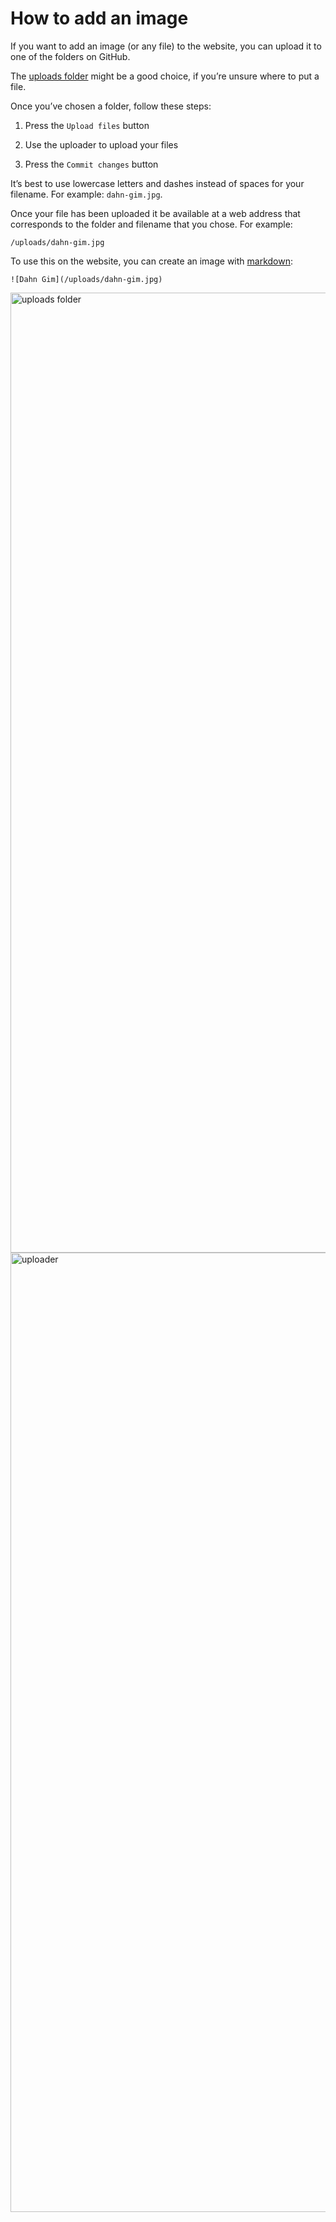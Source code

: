 # How to add an image

If you want to add an image (or any file) to the website, you can upload it to one of the folders on GitHub.

The [uploads folder](https://github.com/grandparkla/grandpark/tree/master/uploads) might be a good choice, if you’re unsure where to put a file.

Once you’ve chosen a folder, follow these steps:

1. Press the `Upload files` button

2. Use the uploader to upload your files

3. Press the `Commit changes` button

It’s best to use lowercase letters and dashes instead of spaces for your filename. For example: `dahn-gim.jpg`.

Once your file has been uploaded it be available at a web address that corresponds to the folder and filename that you chose. For example:

```
/uploads/dahn-gim.jpg
```

To use this on the website, you can create an image with [markdown](https://guides.github.com/features/mastering-markdown/):

```
![Dahn Gim](/uploads/dahn-gim.jpg)
```

<img width="1536" alt="uploads folder" src="https://user-images.githubusercontent.com/926616/57563893-822fd580-7358-11e9-8459-dab9ffa4ae47.png">

<img width="1535" alt="uploader" src="https://user-images.githubusercontent.com/926616/57563892-822fd580-7358-11e9-91ca-9ef62fdad7c8.png">
